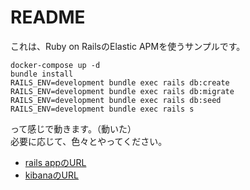 # README

これは、Ruby on RailsのElastic APMを使うサンプルです。

```
docker-compose up -d
bundle install
RAILS_ENV=development bundle exec rails db:create
RAILS_ENV=development bundle exec rails db:migrate
RAILS_ENV=development bundle exec rails db:seed
RAILS_ENV=development bundle exec rails s
```

って感じで動きます。（動いた）<br/>
必要に応じて、色々とやってください。

- [rails appのURL](http://localhost:3000/books/)
- [kibanaのURL](http://localhost:5601/)
